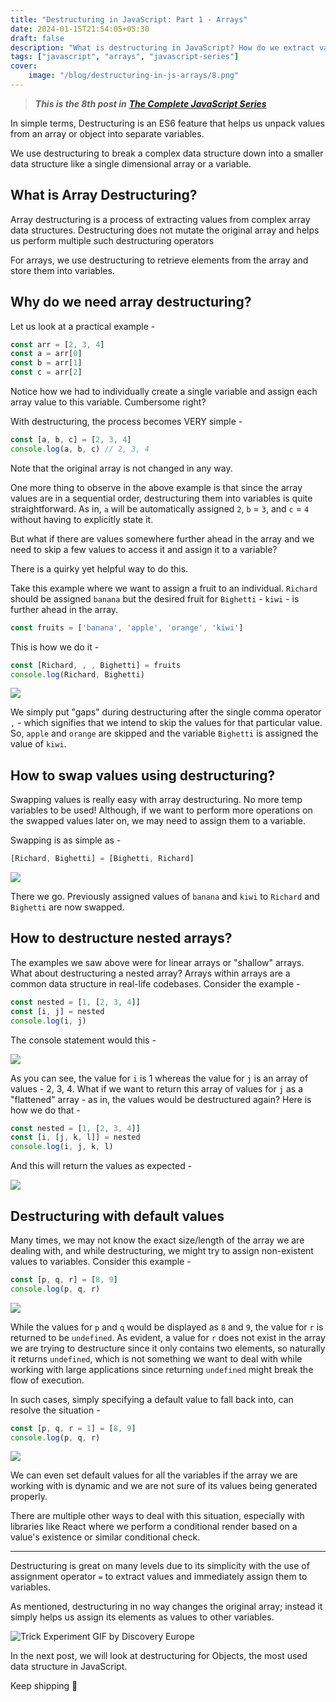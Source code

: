 ```yaml
---
title: "Destructuring in JavaScript: Part 1 - Arrays"
date: 2024-01-15T21:54:05+05:30
draft: false
description: "What is destructuring in JavaScript? How do we extract values from arrays and objects?"
tags: ["javascript", "arrays", "javascript-series"]
cover:
    image: "/blog/destructuring-in-js-arrays/8.png"
---
```


> ***This is the 8th post in*** [***The Complete JavaScript Series***](https://vinoo.in/tags/javascript-series/)

In simple terms, Destructuring is an ES6 feature that helps us unpack values from an array or object into separate variables.

We use destructuring to break a complex data structure down into a smaller data structure like a single dimensional array or a variable.

## What is Array Destructuring?

Array destructuring is a process of extracting values from complex array data structures. Destructuring does not mutate the original array and helps us perform multiple such destructuring operators

For arrays, we use destructuring to retrieve elements from the array and store them into variables.

## Why do we need array destructuring?

Let us look at a practical example -

```javascript
const arr = [2, 3, 4]
const a = arr[0]
const b = arr[1]
const c = arr[2]
```

Notice how we had to individually create a single variable and assign each array value to this variable. Cumbersome right?

With destructuring, the process becomes VERY simple -

```javascript
const [a, b, c] = [2, 3, 4]
console.log(a, b, c) // 2, 3, 4
```

Note that the original array is not changed in any way.

One more thing to observe in the above example is that since the array values are in a sequential order, destructuring them into variables is quite straightforward. As in, `a` will be automatically assigned `2`, `b` = `3`, and `c` = `4` without having to explicitly state it.

But what if there are values somewhere further ahead in the array and we need to skip a few values to access it and assign it to a variable?

There is a quirky yet helpful way to do this.

Take this example where we want to assign a fruit to an individual. `Richard` should be assigned `banana` but the desired fruit for `Bighetti` - `kiwi` - is further ahead in the array.

```javascript
const fruits = ['banana', 'apple', 'orange', 'kiwi']
```

This is how we do it -

```javascript
const [Richard, , , Bighetti] = fruits
console.log(Richard, Bighetti)
```

![](https://cdn.hashnode.com/res/hashnode/image/upload/v1705312489223/85ec3b42-4ca2-4119-a0a1-daff1601226e.png)

We simply put "gaps" during destructuring after the single comma operator `,` - which signifies that we intend to skip the values for that particular value. So, `apple` and `orange` are skipped and the variable `Bighetti` is assigned the value of `kiwi`.

## How to swap values using destructuring?

Swapping values is really easy with array destructuring. No more temp variables to be used! Although, if we want to perform more operations on the swapped values later on, we may need to assign them to a variable.

Swapping is as simple as -

```javascript
[Richard, Bighetti] = [Bighetti, Richard]
```

![](https://cdn.hashnode.com/res/hashnode/image/upload/v1705314188433/d514ef9b-9f2b-4ed0-998e-bb0ad608a267.png)

There we go. Previously assigned values of `banana` and `kiwi` to `Richard` and `Bighetti` are now swapped.

## How to destructure nested arrays?

The examples we saw above were for linear arrays or "shallow" arrays. What about destructuring a nested array? Arrays within arrays are a common data structure in real-life codebases. Consider the example -

```javascript
const nested = [1, [2, 3, 4]]
const [i, j] = nested
console.log(i, j)
```

The console statement would this -

![](https://cdn.hashnode.com/res/hashnode/image/upload/v1705321217292/d603b979-5625-41dd-b7c8-d5a11bee168c.png)

As you can see, the value for `i` is 1 whereas the value for `j` is an array of values - 2, 3, 4. What if we want to return this array of values for `j` as a "flattened" array - as in, the values would be destructured again? Here is how we do that -

```javascript
const nested = [1, [2, 3, 4]]
const [i, [j, k, l]] = nested
console.log(i, j, k, l)
```

And this will return the values as expected -

![](https://cdn.hashnode.com/res/hashnode/image/upload/v1705321496710/7c56a6b3-9935-438d-80e7-988528ff9514.png)

## Destructuring with default values

Many times, we may not know the exact size/length of the array we are dealing with, and while destructuring, we might try to assign non-existent values to variables. Consider this example -

```javascript
const [p, q, r] = [8, 9]
console.log(p, q, r)
```

![](https://cdn.hashnode.com/res/hashnode/image/upload/v1705320912842/79d1bc60-3f12-408d-8777-a6196f41d0f0.png)

While the values for `p` and `q` would be displayed as `8` and `9`, the value for `r` is returned to be `undefined`. As evident, a value for `r` does not exist in the array we are trying to destructure since it only contains two elements, so naturally it returns `undefined`, which is not something we want to deal with while working with large applications since returning `undefined` might break the flow of execution.

In such cases, simply specifying a default value to fall back into, can resolve the situation -

```javascript
const [p, q, r = 1] = [8, 9]
console.log(p, q, r)
```

![](https://cdn.hashnode.com/res/hashnode/image/upload/v1705321859734/36858195-7ce0-4a7d-aa65-9b89f02d9717.png)

We can even set default values for all the variables if the array we are working with is dynamic and we are not sure of its values being generated properly.

There are multiple other ways to deal with this situation, especially with libraries like React where we perform a conditional render based on a value's existence or similar conditional check.

---

Destructuring is great on many levels due to its simplicity with the use of assignment operator `=` to extract values and immediately assign them to variables.

As mentioned, destructuring in no way changes the original array; instead it simply helps us assign its elements as values to other variables.

![Trick Experiment GIF by Discovery Europe](https://media4.giphy.com/media/RdJIM4Uesg37eN1ZNL/giphy.gif?cid=ecf05e47a8jtcr9z33k3j8q4fuel6goa7ii31vodt08ygxih&ep=v1_gifs_search&rid=giphy.gif&ct=g)

In the next post, we will look at destructuring for Objects, the most used data structure in JavaScript.

Keep shipping 🚀